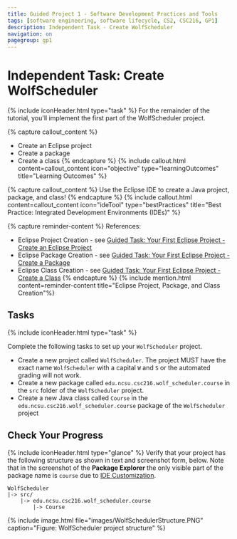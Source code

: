 ```yaml
---
title: Guided Project 1 - Software Development Practices and Tools
tags: [software engineering, software lifecycle, CS2, CSC216, GP1]
description: Independent Task - Create WolfScheduler
navigation: on
pagegroup: gp1
---
```



# Independent Task: Create WolfScheduler
{% include iconHeader.html type="task" %}
For the remainder of the tutorial, you'll implement the first part of the WolfScheduler project.

{% capture callout_content %}
  * Create an Eclipse project
  * Create a package
  * Create a class
{% endcapture %}
{% include callout.html content=callout_content icon="objective" type="learningOutcomes" title="Learning Outcomes" %}
  
{% capture callout_content %}
Use the Eclipse IDE to create a Java project, package, and class!
{% endcapture %}
{% include callout.html content=callout_content icon="ideTool" type="bestPractices" title="Best Practice: Integrated Development Environments (IDEs)" %}

{% capture reminder-content %} 
References:

  * Eclipse Project Creation - see [Guided Task: Your First Eclipse Project - Create an Eclipse Project](gp1-eclipse-intro#create-an-eclipse-project)
  * Eclipse Package Creation - see [Guided Task: Your First Eclipse Project - Create a Package](gp1-eclipse-intro#create-a-package)
  * Eclipse Class Creation - see [Guided Task: Your First Eclipse Project - Create a Class](gp1-eclipse-intro#create-a-class)
{% endcapture %} {% include mention.html content=reminder-content title="Eclipse Project, Package, and Class Creation"%}


## Tasks
{% include iconHeader.html type="task" %}

Complete the following tasks to set up your `WolfScheduler` project.

  * Create a new project called `WolfScheduler`.  The project MUST have the exact name `WolfScheduler` with a capital `W` and `S` or the automated grading will not work.
  * Create a new package called `edu.ncsu.csc216.wolf_scheduler.course` in the `src` folder of the `WolfScheduler` project.
  * Create a new Java class called `Course` in the `edu.ncsu.csc216.wolf_scheduler.course` package of the `WolfScheduler` project



## Check Your Progress
{% include iconHeader.html type="glance" %}
Verify that your project has the following structure as shown in text and screenshot form, below.  Note that in the screenshot of the **Package Explorer** the only visible part of the package name is `course` due to [IDE Customization](gp1-eclipse-intro#best-practice-ide-customization).

    WolfScheduler
    |-> src/
        |-> edu.ncsu.csc216.wolf_scheduler.course
            |-> Course
    
    
{% include image.html file="images/WolfSchedulerStructure.PNG" caption="Figure: WolfScheduler project structure" %} 

